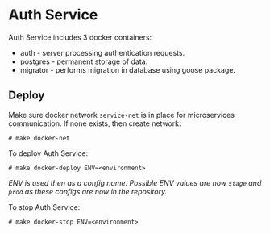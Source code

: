 # Auth Service

Auth Service includes 3 docker containers:
- auth - server processing authentication requests.
- postgres - permanent storage of data.
- migrator - performs migration in database using goose package.

## Deploy

Make sure docker network `service-net` is in place for microservices communication. If none exists, then create network:
```
# make docker-net
```

To deploy Auth Service:
```
# make docker-deploy ENV=<environment>
```
*ENV is used then as a config name. Possible ENV values are now `stage` and `prod` as these configs are now in the repository.*

To stop Auth Service:
```
# make docker-stop ENV=<environment>
```
